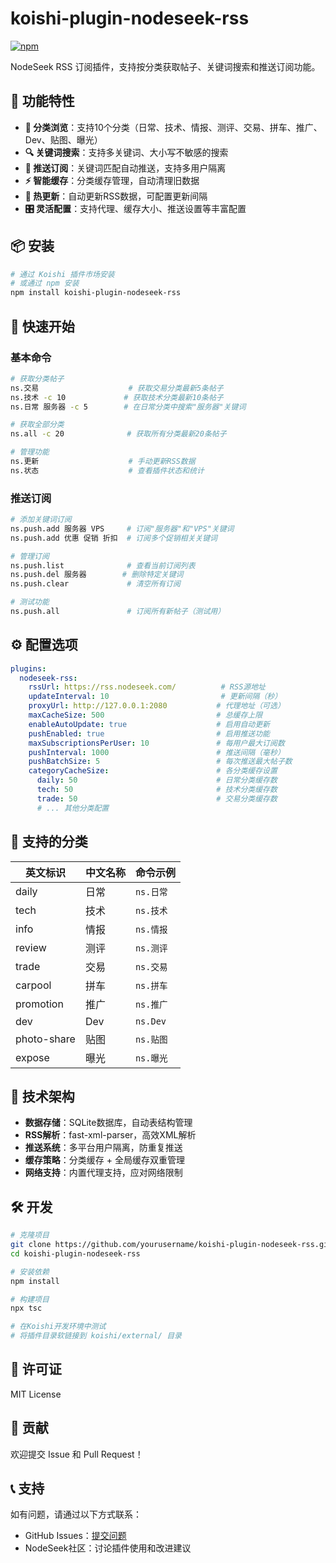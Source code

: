# koishi-plugin-nodeseek-rss

[![npm](https://img.shields.io/npm/v/koishi-plugin-nodeseek-rss?style=flat-square)](https://www.npmjs.com/package/koishi-plugin-nodeseek-rss)

NodeSeek RSS 订阅插件，支持按分类获取帖子、关键词搜索和推送订阅功能。

## 🌟 功能特性

- **📑 分类浏览**：支持10个分类（日常、技术、情报、测评、交易、拼车、推广、Dev、贴图、曝光）
- **🔍 关键词搜索**：支持多关键词、大小写不敏感的搜索
- **🔔 推送订阅**：关键词匹配自动推送，支持多用户隔离
- **⚡ 智能缓存**：分类缓存管理，自动清理旧数据
- **🚀 热更新**：自动更新RSS数据，可配置更新间隔
- **🎛️ 灵活配置**：支持代理、缓存大小、推送设置等丰富配置

## 📦 安装

```bash
# 通过 Koishi 插件市场安装
# 或通过 npm 安装
npm install koishi-plugin-nodeseek-rss
```

## 🚀 快速开始

### 基本命令

```bash
# 获取分类帖子
ns.交易                    # 获取交易分类最新5条帖子
ns.技术 -c 10             # 获取技术分类最新10条帖子
ns.日常 服务器 -c 5        # 在日常分类中搜索"服务器"关键词

# 获取全部分类
ns.all -c 20              # 获取所有分类最新20条帖子

# 管理功能
ns.更新                    # 手动更新RSS数据
ns.状态                    # 查看插件状态和统计
```

### 推送订阅

```bash
# 添加关键词订阅
ns.push.add 服务器 VPS     # 订阅"服务器"和"VPS"关键词
ns.push.add 优惠 促销 折扣  # 订阅多个促销相关关键词

# 管理订阅
ns.push.list              # 查看当前订阅列表
ns.push.del 服务器        # 删除特定关键词
ns.push.clear             # 清空所有订阅

# 测试功能
ns.push.all               # 订阅所有新帖子（测试用）
```

## ⚙️ 配置选项

```yaml
plugins:
  nodeseek-rss:
    rssUrl: https://rss.nodeseek.com/          # RSS源地址
    updateInterval: 10                         # 更新间隔（秒）
    proxyUrl: http://127.0.0.1:2080           # 代理地址（可选）
    maxCacheSize: 500                         # 总缓存上限
    enableAutoUpdate: true                    # 启用自动更新
    pushEnabled: true                         # 启用推送功能
    maxSubscriptionsPerUser: 10               # 每用户最大订阅数
    pushInterval: 1000                        # 推送间隔（毫秒）
    pushBatchSize: 5                          # 每次推送最大帖子数
    categoryCacheSize:                        # 各分类缓存设置
      daily: 50                               # 日常分类缓存数
      tech: 50                                # 技术分类缓存数
      trade: 50                               # 交易分类缓存数
      # ... 其他分类配置
```

## 📝 支持的分类

| 英文标识 | 中文名称 | 命令示例 |
|---------|---------|---------|
| daily | 日常 | `ns.日常` |
| tech | 技术 | `ns.技术` |
| info | 情报 | `ns.情报` |
| review | 测评 | `ns.测评` |
| trade | 交易 | `ns.交易` |
| carpool | 拼车 | `ns.拼车` |
| promotion | 推广 | `ns.推广` |
| dev | Dev | `ns.Dev` |
| photo-share | 贴图 | `ns.贴图` |
| expose | 曝光 | `ns.曝光` |

## 🔧 技术架构

- **数据存储**：SQLite数据库，自动表结构管理
- **RSS解析**：fast-xml-parser，高效XML解析
- **推送系统**：多平台用户隔离，防重复推送
- **缓存策略**：分类缓存 + 全局缓存双重管理
- **网络支持**：内置代理支持，应对网络限制

## 🛠️ 开发

```bash
# 克隆项目
git clone https://github.com/yourusername/koishi-plugin-nodeseek-rss.git
cd koishi-plugin-nodeseek-rss

# 安装依赖
npm install

# 构建项目
npx tsc

# 在Koishi开发环境中测试
# 将插件目录软链接到 koishi/external/ 目录
```

## 📄 许可证

MIT License

## 🤝 贡献

欢迎提交 Issue 和 Pull Request！

## 📞 支持

如有问题，请通过以下方式联系：
- GitHub Issues：[提交问题](https://github.com/yourusername/koishi-plugin-nodeseek-rss/issues)
- NodeSeek社区：讨论插件使用和改进建议
